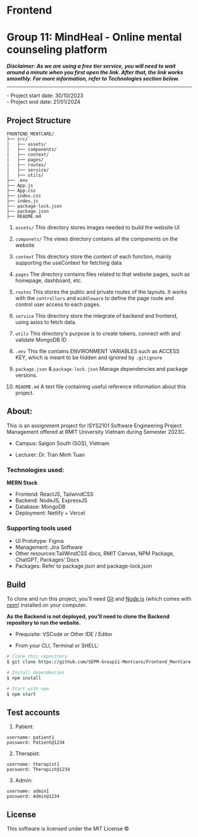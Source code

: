 # Frontend

# Group 11: MindHeal - Online mental counseling platform

**_Disclaimer: As we are using a free tier service, you will need to wait around a minute when you first open the link. After that, the link works smoothly. For more information, refer to Technologies section below._**
<br />

<hr>
- Project start date: 30/10/2023
<br />
- Project end date: 21/01/2024

## Project Structure

```
FRONTEND_MENTCARE/
├── src/
|   ├── assets/
|   ├── components/
|   ├── context/
|   ├── pages/
|   ├── routes/
|   ├── service/
|   ├── utils/    
├── .env
├── App.js
├── App.css
├── index.css
├── index.js
├── package-lock.json
├── package.json
├── README.md
```

1. `assets/`
This directory stores images needed to build the website UI

2. `componets/`
The views directory contains all the components on the website

3. `context`
This directory store the context of each function, mainly supporting the useContext for fetching data 

4. `pages`
The directory contains files related to that website pages, such as homepage, dashboard, etc.

5. `routes`
This stores the public and private routes of the layouts. It works with the `controllers` and `middleware` to define the page route and control user access to each pages.

6. `service`
This directory store the integrate of backend and frontend, using axios to fetch data. 

7. `utils`
This directory's purpose is to create tokens, connect with and validate MongoDB ID

8. `.env`
   This file contains ENVIRONMENT VARIABLES such as ACCESS KEY, which is meant to be hidden and ignored by `.gitignore`

9. `package.json` & `package-lock.json`
   Manage dependencies and package versions.

10. `README.md`
   A text file containing useful reference information about this project.

## About:

This is an assignment project for ISYS2101 Software Engineering Project Management offered at RMIT University Vietnam during Semester 2023C.

- Campus: Saigon South (SGS), Vietnam

- Lecturer: Dr. Tran Minh Tuan 

### Technologies used:

**MERN Stack**

- Frontend: ReactJS, TailwindCSS
- Backend: NodeJS, ExpressJS
- Database: MongoDB
- Deployment: Netlify + Vercel

### Supporting tools used

- UI Prototype: Figma
- Management: Jira Software
- Other resources:TailWindCSS docs, RMIT Canvas, NPM Package, ChatGPT, Packages' Docs
- Packages: Refer to package.json and package-lock.json

## Build

To clone and run this project, you'll need [Git](https://git-scm.com) and [Node.js](https://nodejs.org/en/download/) (which comes with [npm](https://npmjs.com)) installed on your computer.

**As the Backend is not deployed, you'll need to clone the Backend repository to run the website.** 

- Prequisite: VSCode or Other IDE / Editor

- From your CLI, Terminal or SHELL:

```bash
# Clone this repository
$ git clone https://github.com/SEPM-Group11-Mentcare/Frontend_MentCare.git

# Install dependencies
$ npm install

# Start with npm
$ npm start

```

## Test accounts

1. Patient:

```
username: patient1
password: Patient@1234
```

2. Therapist:

```
username: therapist1
password: Therapist@1234
```

3. Admin:

```
username: admin1
password: Admin@1234
```

## License

This software is licensed under the MIT License ©
